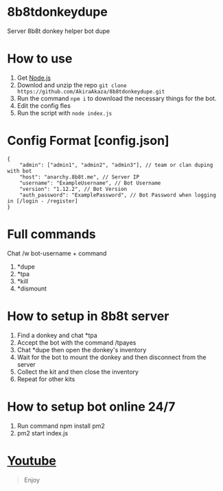# 8b8tdonkeydupe
Server 8b8t donkey helper bot dupe
 
# How to use
1. Get [Node.js](https://nodejs.org)
2. Downlod and unzip the repo `` git clone https://github.com/AkiraAkaza/8b8tdonkeydupe.git ``
3. Run the command ``npm i`` to download the necessary things for the bot.
5. Edit the config fles
6. Run the script with ``node index.js``

# Config Format [config.json]
```
{
    "admin": ["admin1", "admin2", "admin3"], // team or clan duping with bot
    "host": "anarchy.8b8t.me", // Server IP
    "username": "ExampleUsername", // Bot Username
    "version": "1.12.2", // Bot Version
    "auth_password": "ExamplePassword", // Bot Password when logging in [/login - /register]
}
```

# Full commands
Chat /w bot-username + command
1. *dupe
2. *tpa
3. *kill
4. *dismount

# How to setup in 8b8t server
1. Find a donkey and chat *tpa
2. Accept the bot with the command /tpayes
3. Chat *dupe then open the donkey's inventory
4. Wait for the bot to mount the donkey and then disconnect from the server
5. Collect the kit and then close the inventory
6. Repeat for other kits

# How to setup bot online 24/7
1. Run command npm install pm2
2. pm2 start index.js

# [Youtube](https://www.youtube.com/watch?v=a8utehwDmtU&t=19s)
   
> Enjoy 


